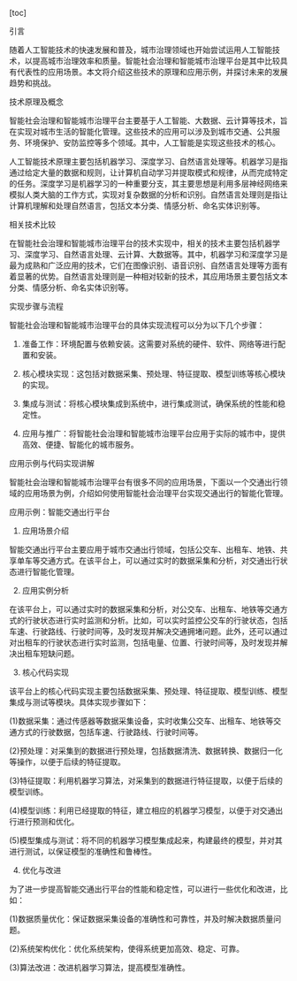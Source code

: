 
[toc]                    
                
                
引言

随着人工智能技术的快速发展和普及，城市治理领域也开始尝试运用人工智能技术，以提高城市治理效率和质量。智能社会治理和智能城市治理平台是其中比较具有代表性的应用场景。本文将介绍这些技术的原理和应用示例，并探讨未来的发展趋势和挑战。

技术原理及概念

智能社会治理和智能城市治理平台主要基于人工智能、大数据、云计算等技术，旨在实现对城市生活的智能化管理。这些技术的应用可以涉及到城市交通、公共服务、环境保护、安防监控等多个领域。其中，人工智能是实现这些技术的核心。

人工智能技术原理主要包括机器学习、深度学习、自然语言处理等。机器学习是指通过给定大量的数据和规则，让计算机自动学习并提取模式和规律，从而完成特定的任务。深度学习是机器学习的一种重要分支，其主要思想是利用多层神经网络来模拟人类大脑的工作方式，实现对复杂数据的分析和识别。自然语言处理则是指让计算机理解和处理自然语言，包括文本分类、情感分析、命名实体识别等。

相关技术比较

在智能社会治理和智能城市治理平台的技术实现中，相关的技术主要包括机器学习、深度学习、自然语言处理、云计算、大数据等。其中，机器学习和深度学习是最为成熟和广泛应用的技术，它们在图像识别、语音识别、自然语言处理等方面有着显著的优势。自然语言处理则是一种相对较新的技术，其应用场景主要包括文本分类、情感分析、命名实体识别等。

实现步骤与流程

智能社会治理和智能城市治理平台的具体实现流程可以分为以下几个步骤：

1. 准备工作：环境配置与依赖安装。这需要对系统的硬件、软件、网络等进行配置和安装。

2. 核心模块实现：这包括对数据采集、预处理、特征提取、模型训练等核心模块的实现。

3. 集成与测试：将核心模块集成到系统中，进行集成测试，确保系统的性能和稳定性。

4. 应用与推广：将智能社会治理和智能城市治理平台应用于实际的城市中，提供高效、便捷、智能化的城市服务。

应用示例与代码实现讲解

智能社会治理和智能城市治理平台有很多不同的应用场景，下面以一个交通出行领域的应用场景为例，介绍如何使用智能社会治理平台实现交通出行的智能化管理。

应用示例：智能交通出行平台

1. 应用场景介绍

智能交通出行平台主要应用于城市交通出行领域，包括公交车、出租车、地铁、共享单车等交通方式。在该平台上，可以通过实时的数据采集和分析，对交通出行状态进行智能化管理。

2. 应用实例分析

在该平台上，可以通过实时的数据采集和分析，对公交车、出租车、地铁等交通方式的行驶状态进行实时监测和分析。比如，可以实时监控公交车的行驶状态，包括车速、行驶路线、行驶时间等，及时发现并解决交通拥堵问题。此外，还可以通过对出租车的行驶状态进行实时监测，包括电量、位置、行驶时间等，及时发现并解决出租车短缺问题。

3. 核心代码实现

该平台上的核心代码实现主要包括数据采集、预处理、特征提取、模型训练、模型集成与测试等模块。具体实现步骤如下：

(1)数据采集：通过传感器等数据采集设备，实时收集公交车、出租车、地铁等交通方式的行驶数据，包括车速、行驶路线、行驶时间等。

(2)预处理：对采集到的数据进行预处理，包括数据清洗、数据转换、数据归一化等操作，以便于后续的特征提取。

(3)特征提取：利用机器学习算法，对采集到的数据进行特征提取，以便于后续的模型训练。

(4)模型训练：利用已经提取的特征，建立相应的机器学习模型，以便于对交通出行进行预测和优化。

(5)模型集成与测试：将不同的机器学习模型集成起来，构建最终的模型，并对其进行测试，以保证模型的准确性和鲁棒性。

4. 优化与改进

为了进一步提高智能交通出行平台的性能和稳定性，可以进行一些优化和改进，比如：

(1)数据质量优化：保证数据采集设备的准确性和可靠性，并及时解决数据质量问题。

(2)系统架构优化：优化系统架构，使得系统更加高效、稳定、可靠。

(3)算法改进：改进机器学习算法，提高模型准确性。

